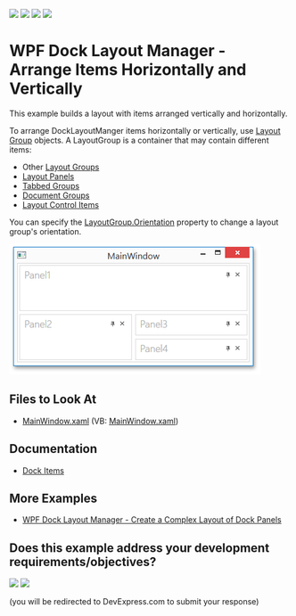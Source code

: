 <!-- default badges list -->
![](https://img.shields.io/endpoint?url=https://codecentral.devexpress.com/api/v1/VersionRange/128642942/24.2.1%2B)
[![](https://img.shields.io/badge/Open_in_DevExpress_Support_Center-FF7200?style=flat-square&logo=DevExpress&logoColor=white)](https://supportcenter.devexpress.com/ticket/details/T326786)
[![](https://img.shields.io/badge/📖_How_to_use_DevExpress_Examples-e9f6fc?style=flat-square)](https://docs.devexpress.com/GeneralInformation/403183)
[![](https://img.shields.io/badge/💬_Leave_Feedback-feecdd?style=flat-square)](#does-this-example-address-your-development-requirementsobjectives)
<!-- default badges end -->
# WPF Dock Layout Manager - Arrange Items Horizontally and Vertically 

This example builds a layout with items arranged vertically and horizontally.

To arrange DockLayoutManger items horizontally or vertically, use [Layout Group](https://docs.devexpress.com/WPF/DevExpress.Xpf.Docking.LayoutGroup) objects. A LayoutGroup is a container that may contain different items:  

- Other [Layout Groups](https://docs.devexpress.com/WPF/DevExpress.Xpf.Docking.LayoutGroup)
- [Layout Panels](https://docs.devexpress.com/WPF/DevExpress.Xpf.Docking.LayoutPanel)
- [Tabbed Groups](https://docs.devexpress.com/WPF/DevExpress.Xpf.Docking.TabbedGroup)
- [Document Groups](https://docs.devexpress.com/WPF/DevExpress.Xpf.Docking.DocumentGroup)
- [Layout Control Items](https://docs.devexpress.com/WPF/DevExpress.Xpf.Docking.LayoutControlItem)
  
You can specify the [LayoutGroup.Orientation](https://docs.devexpress.com/WPF/DevExpress.Xpf.Docking.LayoutGroup.Orientation) property to change a layout group's orientation. 

![](https://raw.githubusercontent.com/DevExpress-Examples/how-to-arrange-items-horizontally-and-vertically-t326786/15.1.3+/media/852b4882-a7b9-11e5-80bf-00155d62480c.png)

<!-- default file list -->
## Files to Look At

* [MainWindow.xaml](./CS/MainWindow.xaml) (VB: [MainWindow.xaml](./VB/MainWindow.xaml))
<!-- default file list end -->

## Documentation

- [Dock Items](https://docs.devexpress.com/WPF/7209/controls-and-libraries/layout-management/dock-windows/dock-items)

## More Examples

- [WPF Dock Layout Manager - Create a Complex Layout of Dock Panels](https://github.com/DevExpress-Examples/wpf-docklayoutmanager-create-a-complex-dock-ui)
<!-- feedback -->
## Does this example address your development requirements/objectives?

[<img src="https://www.devexpress.com/support/examples/i/yes-button.svg"/>](https://www.devexpress.com/support/examples/survey.xml?utm_source=github&utm_campaign=wpf-dock-layout-manager-arrange-items-horizontally-and-vertically&~~~was_helpful=yes) [<img src="https://www.devexpress.com/support/examples/i/no-button.svg"/>](https://www.devexpress.com/support/examples/survey.xml?utm_source=github&utm_campaign=wpf-dock-layout-manager-arrange-items-horizontally-and-vertically&~~~was_helpful=no)

(you will be redirected to DevExpress.com to submit your response)
<!-- feedback end -->
